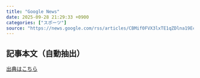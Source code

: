 ```yaml
---
title: "Google News"
date: 2025-09-28 21:29:33 +0900
categories: ["スポーツ"]
source: "https://news.google.com/rss/articles/CBMif0FVX3lxTE1qZDlna19EcnhVWjJWZHE3MmxzalVwaUNvU1lMSFJ0amVHeE1EOFVuek5ad1lhbzVqV1FGbV9kaFQ3blJtRnVBWjhWdDkzOXVxd05fM2h5NUZhTndDRWctMWdHMzlEb3BRQnJwVFpwOVBRSjd4UjB2d0ZPLXNQS1k?oc=5"
---
```


## 記事本文（自動抽出）
<body class="y0K44d EA71Tc" id="readabilityBody"></body>

[出典はこちら](https://news.google.com/rss/articles/CBMif0FVX3lxTE1qZDlna19EcnhVWjJWZHE3MmxzalVwaUNvU1lMSFJ0amVHeE1EOFVuek5ad1lhbzVqV1FGbV9kaFQ3blJtRnVBWjhWdDkzOXVxd05fM2h5NUZhTndDRWctMWdHMzlEb3BRQnJwVFpwOVBRSjd4UjB2d0ZPLXNQS1k?oc=5)
